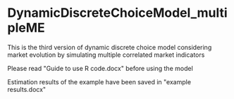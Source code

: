 # DynamicDiscreteChoiceModel_multipleME
This is the third version of dynamic discrete choice model considering market evolution by simulating multiple correlated market indicators

Please read "Guide to use R code.docx" before using the model

Estimation results of the example have been saved in "example results.docx"


